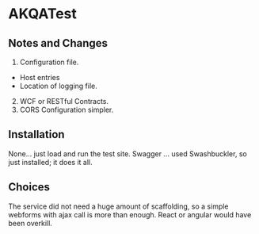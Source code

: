 # AKQATest

## Notes and Changes

1. Configuration file. 
 * Host entries
 * Location of logging file.
2. WCF or RESTful Contracts.
3. CORS Configuration simpler.

## Installation

None... just load and run the test site.
Swagger ... used Swashbuckler, so just installed; it does it all.

## Choices
The service did not need a huge amount of scaffolding, so a simple webforms with ajax call is more than enough. React or angular would have been overkill.
